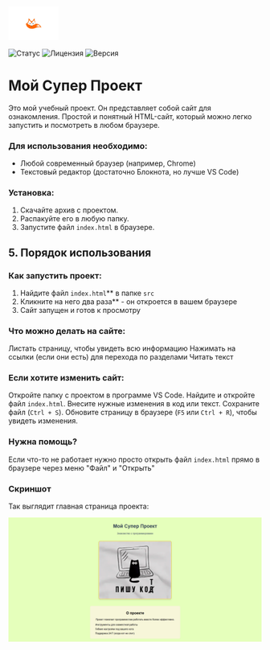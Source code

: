 <img src="images/logo.png" alt="Логотип" width="100"/>

![Статус](https://img.shields.io/badge/Статус-В%20разработке-yellow)
![Лицензия](https://img.shields.io/badge/Лицензия-MIT-green)
![Версия](https://img.shields.io/badge/Версия-1.0.0-blue)

# Мой Супер Проект

Это мой учебный проект. Он представляет собой сайт для ознакомления. Простой и понятный HTML-сайт, который можно легко запустить и посмотреть в любом браузере.

### Для использования необходимо:
*   Любой современный браузер (например, Chrome)
*   Текстовый редактор (достаточно Блокнота, но лучше VS Code)


### Установка:
1.  Скачайте архив с проектом.
2.  Распакуйте его в любую папку.
3.  Запустите файл `index.html` в браузере.


## 5. Порядок использования

### Как запустить проект:

1. Найдите файл `index.html`** в папке `src`
2. Кликните на него два раза** - он откроется в вашем браузере
3. Сайт запущен и готов к просмотру

### Что можно делать на сайте:
Листать страницу, чтобы увидеть всю информацию
Нажимать на ссылки (если они есть) для перехода по разделами
Читать текст 

### Если хотите изменить сайт:
Откройте папку с проектом в программе VS Code.
Найдите и откройте файл `index.html`.
Внесите нужные изменения в код или текст.
Сохраните файл (`Ctrl + S`).
Обновите страницу в браузере (`F5` или `Ctrl + R`), чтобы увидеть изменения.

### Нужна помощь?
Если что-то не работает нужно просто открыть  файл `index.html` прямо в браузере через меню "Файл" и "Открыть"

### Скриншот
Так выглядит главная страница проекта:

<img src="images/111.png" alt="Скриншот главной страницы" width="1000"/>

